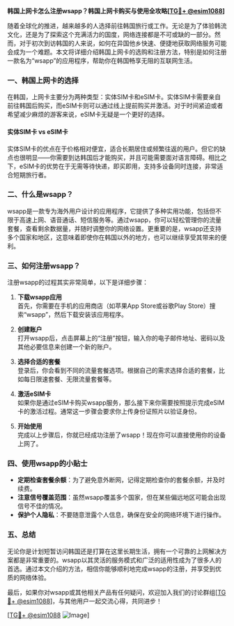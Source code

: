 **韩国上网卡怎么注册wsapp？韩国上网卡购买与使用全攻略[[TG💪+ @esim1088](https://t.me/s/esim1088)]**

随着全球化的推进，越来越多的人选择前往韩国旅行或工作。无论是为了体验韩流文化，还是为了探索这个充满活力的国度，网络连接都是不可或缺的一部分。然而，对于初次到访韩国的人来说，如何在异国他乡快速、便捷地获取网络服务可能会成为一个难题。本文将详细介绍韩国上网卡的选购和注册方法，特别是如何注册一款名为“wsapp”的应用程序，帮助你在韩国畅享无阻的互联网生活。

### 一、韩国上网卡的选择

在韩国，上网卡主要分为两种类型：实体SIM卡和eSIM卡。实体SIM卡需要亲自前往韩国后购买，而eSIM卡则可以通过线上提前购买并激活。对于时间紧迫或者希望减少麻烦的游客来说，eSIM卡无疑是一个更好的选择。

#### 实体SIM卡 vs eSIM卡

实体SIM卡的优点在于价格相对便宜，适合长期居住或频繁往返的用户。但它的缺点也很明显——你需要到达韩国后才能购买，并且可能需要面对语言障碍。相比之下，eSIM卡的优势在于无需等待快递，即买即用，支持多设备同时连接，非常适合短期旅行者。

### 二、什么是wsapp？

wsapp是一款专为海外用户设计的应用程序，它提供了多种实用功能，包括但不限于高速上网、语音通话、短信服务等。通过wsapp，你可以轻松管理你的流量套餐，查看剩余数据量，并随时调整你的网络设置。更重要的是，wsapp还支持多个国家和地区，这意味着即使你在韩国以外的地方，也可以继续享受其带来的便利。

### 三、如何注册wsapp？

注册wsapp的过程其实非常简单，以下是详细步骤：

1. **下载wsapp应用**  
   首先，你需要在手机的应用商店（如苹果App Store或谷歌Play Store）搜索“wsapp”，然后下载安装该应用程序。

2. **创建账户**  
   打开wsapp后，点击屏幕上的“注册”按钮，输入你的电子邮件地址、密码以及其他必要信息来创建一个新的账户。

3. **选择合适的套餐**  
   登录后，你会看到不同的流量套餐选项。根据自己的需求选择合适的套餐，比如每日限速套餐、无限流量套餐等。

4. **激活eSIM卡**  
   如果你是通过eSIM卡购买wsapp服务，那么接下来你需要按照提示完成eSIM卡的激活过程。通常这一步骤会要求你上传身份证照片以验证身份。

5. **开始使用**  
   完成以上步骤后，你就已经成功注册了wsapp！现在你可以直接使用你的设备上网了。

### 四、使用wsapp的小贴士

- **定期检查套餐余额**：为了避免意外断网，记得定期检查你的套餐余额，并及时续费。
- **注意信号覆盖范围**：虽然wsapp覆盖多个国家，但在某些偏远地区可能会出现信号不佳的情况。
- **保护个人隐私**：不要随意泄露个人信息，确保在安全的网络环境下进行操作。

### 五、总结

无论你是计划短暂访问韩国还是打算在这里长期生活，拥有一个可靠的上网解决方案都是非常重要的。wsapp以其灵活的服务模式和广泛的适用性成为了很多人的首选。通过本文介绍的方法，相信你能够顺利地完成wsapp的注册，并享受到优质的网络体验。

最后，如果你对wsapp或其他相关产品有任何疑问，欢迎加入我们的讨论群组[[TG💪+ @esim1088](https://t.me/s/esim1088)]，与其他用户一起交流心得，共同进步！

[[TG💪+ @esim1088](https://t.me/s/esim1088) ![Image](https://i.postimg.cc/4NQfJmqS/Snipaste-2025-05-13-00-14-12.png)]